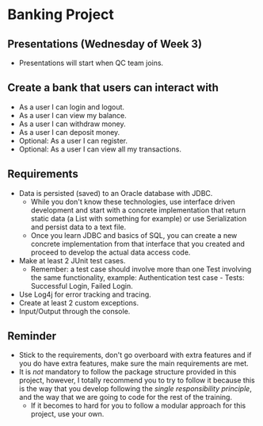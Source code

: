 # Banking Project

## Presentations (Wednesday of Week 3)
* Presentations will start when QC team joins.

## Create a bank that users can interact with
* As a user I can login and logout.
* As a user I can view my balance.
* As a user I can withdraw money.
* As a user I can deposit money.
* Optional: As a user I can register.
* Optional: As a user I can view all my transactions.

## Requirements
* Data is persisted (saved) to an Oracle database with JDBC.
    * While you don't know these technologies, use interface driven development and
    start with a concrete implementation that return static data (a List with something for example) or use Serialization and persist data to a text file.
    * Once you learn JDBC and basics of SQL, you can create a new concrete implementation from that interface that you created and proceed to develop the actual data access code.
* Make at least 2 JUnit test cases.
    * Remember: a test case should involve more than one Test involving the same 
    functionality, example: Authentication test case - Tests: Successful Login, Failed Login.
* Use Log4j for error tracking and tracing.
* Create at least 2 custom exceptions.
* Input/Output through the console.

## Reminder
* Stick to the requirements, don't go overboard with extra features and if you do have extra features, make sure the main requirements are met.
* It is *not* mandatory to follow the package structure provided in this project, however, I totally recommend you to try to follow it because this is the way that you develop following the *single responsibility principle*, and the way that we are going to code for the rest of the training.
   * If it becomes to hard for you to follow a modular approach for this project, use your own.
